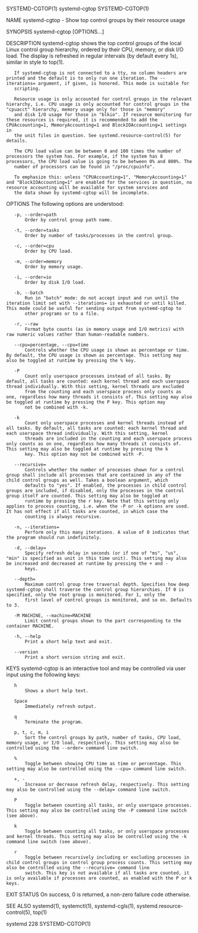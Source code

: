 SYSTEMD-CGTOP(1)                                                                                systemd-cgtop                                                                                SYSTEMD-CGTOP(1)



NAME
       systemd-cgtop - Show top control groups by their resource usage

SYNOPSIS
       systemd-cgtop [OPTIONS...]

DESCRIPTION
       systemd-cgtop shows the top control groups of the local Linux control group hierarchy, ordered by their CPU, memory, or disk I/O load. The display is refreshed in regular intervals (by default every
       1s), similar in style to top(1).

       If systemd-cgtop is not connected to a tty, no column headers are printed and the default is to only run one iteration. The --iterations= argument, if given, is honored. This mode is suitable for
       scripting.

       Resource usage is only accounted for control groups in the relevant hierarchy, i.e. CPU usage is only accounted for control groups in the "cpuacct" hierarchy, memory usage only for those in "memory"
       and disk I/O usage for those in "blkio". If resource monitoring for these resources is required, it is recommended to add the CPUAccounting=1, MemoryAccounting=1 and BlockIOAccounting=1 settings in
       the unit files in question. See systemd.resource-control(5) for details.

       The CPU load value can be between 0 and 100 times the number of processors the system has. For example, if the system has 8 processors, the CPU load value is going to be between 0% and 800%. The
       number of processors can be found in "/proc/cpuinfo".

       To emphasize this: unless "CPUAccounting=1", "MemoryAccounting=1" and "BlockIOAccounting=1" are enabled for the services in question, no resource accounting will be available for system services and
       the data shown by systemd-cgtop will be incomplete.

OPTIONS
       The following options are understood:

       -p, --order=path
           Order by control group path name.

       -t, --order=tasks
           Order by number of tasks/processes in the control group.

       -c, --order=cpu
           Order by CPU load.

       -m, --order=memory
           Order by memory usage.

       -i, --order=io
           Order by disk I/O load.

       -b, --batch
           Run in "batch" mode: do not accept input and run until the iteration limit set with --iterations= is exhausted or until killed. This mode could be useful for sending output from systemd-cgtop to
           other programs or to a file.

       -r, --raw
           Format byte counts (as in memory usage and I/O metrics) with raw numeric values rather than human-readable numbers.

       --cpu=percentage, --cpu=time
           Controls whether the CPU usage is shown as percentage or time. By default, the CPU usage is shown as percentage. This setting may also be toggled at runtime by pressing the % key.

       -P
           Count only userspace processes instead of all tasks. By default, all tasks are counted: each kernel thread and each userspace thread individually. With this setting, kernel threads are excluded
           from the counting and each userspace process only counts as one, regardless how many threads it consists of. This setting may also be toggled at runtime by pressing the P key. This option may
           not be combined with -k.

       -k
           Count only userspace processes and kernel threads instead of all tasks. By default, all tasks are counted: each kernel thread and each userspace thread individually. With this setting, kernel
           threads are included in the counting and each userspace process only counts as on one, regardless how many threads it consists of. This setting may also be toggled at runtime by pressing the k
           key. This option may not be combined with -P.

       --recursive=
           Controls whether the number of processes shown for a control group shall include all processes that are contained in any of the child control groups as well. Takes a boolean argument, which
           defaults to "yes". If enabled, the processes in child control groups are included, if disabled, only the processes in the control group itself are counted. This setting may also be toggled at
           runtime by pressing the r key. Note that this setting only applies to process counting, i.e. when the -P or -k options are used. It has not effect if all tasks are counted, in which case the
           counting is always recursive.

       -n, --iterations=
           Perform only this many iterations. A value of 0 indicates that the program should run indefinitely.

       -d, --delay=
           Specify refresh delay in seconds (or if one of "ms", "us", "min" is specified as unit in this time unit). This setting may also be increased and decreased at runtime by pressing the + and -
           keys.

       --depth=
           Maximum control group tree traversal depth. Specifies how deep systemd-cgtop shall traverse the control group hierarchies. If 0 is specified, only the root group is monitored. For 1, only the
           first level of control groups is monitored, and so on. Defaults to 3.

       -M MACHINE, --machine=MACHINE
           Limit control groups shown to the part corresponding to the container MACHINE.

       -h, --help
           Print a short help text and exit.

       --version
           Print a short version string and exit.

KEYS
       systemd-cgtop is an interactive tool and may be controlled via user input using the following keys:

       h
           Shows a short help text.

       Space
           Immediately refresh output.

       q
           Terminate the program.

       p, t, c, m, i
           Sort the control groups by path, number of tasks, CPU load, memory usage, or I/O load, respectively. This setting may also be controlled using the --order= command line switch.

       %
           Toggle between showing CPU time as time or percentage. This setting may also be controlled using the --cpu= command line switch.

       +, -
           Increase or decrease refresh delay, respectively. This setting may also be controlled using the --delay= command line switch.

       P
           Toggle between counting all tasks, or only userspace processes. This setting may also be controlled using the -P command line switch (see above).

       k
           Toggle between counting all tasks, or only userspace processes and kernel threads. This setting may also be controlled using the -k command line switch (see above).

       r
           Toggle between recursively including or excluding processes in child control groups in control group process counts. This setting may also be controlled using the --recursive= command line
           switch. This key is not available if all tasks are counted, it is only available if processes are counted, as enabled with the P or k keys.

EXIT STATUS
       On success, 0 is returned, a non-zero failure code otherwise.

SEE ALSO
       systemd(1), systemctl(1), systemd-cgls(1), systemd.resource-control(5), top(1)



systemd 228                                                                                                                                                                                  SYSTEMD-CGTOP(1)
